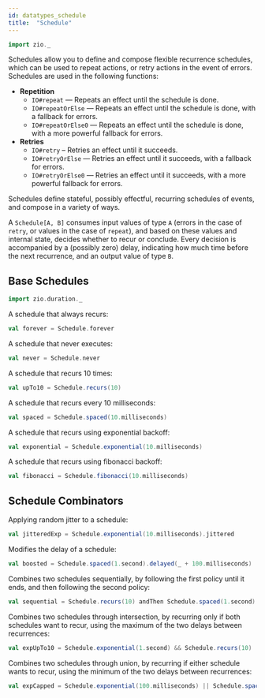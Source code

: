 ```yaml
---
id: datatypes_schedule
title:  "Schedule"
---
```


```scala mdoc:silent
import zio._
```

Schedules allow you to define and compose flexible recurrence schedules, which can be used to repeat actions, or retry actions in the event of errors. Schedules are used in the following functions:

 * **Repetition**
   * `IO#repeat` — Repeats an effect until the schedule is done.
   * `IO#repeatOrElse` — Repeats an effect until the schedule is done, with a fallback for errors.
   * `IO#repeatOrElse0` — Repeats an effect until the schedule is done, with a more powerful fallback for errors.
 * **Retries**
   * `IO#retry` – Retries an effect until it succeeds.
   * `IO#retryOrElse` — Retries an effect until it succeeds, with a fallback for errors.
   * `IO#retryOrElse0` — Retries an effect until it succeeds, with a more powerful fallback for errors.

Schedules define stateful, possibly effectful, recurring schedules of events, and compose in a variety of ways.

A `Schedule[A, B]` consumes input values of type `A` (errors in the case of `retry`, or values in the case of `repeat`), and based on these values and internal state, decides whether to recur or conclude. Every decision is accompanied by a (possibly zero) delay, indicating how much time before the next recurrence, and an output value of type `B`.

## Base Schedules

```scala mdoc:invisible
import zio.duration._
```

A schedule that always recurs:

```scala mdoc:silent
val forever = Schedule.forever
```

A schedule that never executes:

```scala mdoc:silent
val never = Schedule.never
```

A schedule that recurs 10 times:

```scala mdoc:silent
val upTo10 = Schedule.recurs(10)
```

A schedule that recurs every 10 milliseconds:

```scala mdoc:silent
val spaced = Schedule.spaced(10.milliseconds)
```

A schedule that recurs using exponential backoff:

```scala mdoc:silent
val exponential = Schedule.exponential(10.milliseconds)
```

A schedule that recurs using fibonacci backoff:

```scala mdoc:silent
val fibonacci = Schedule.fibonacci(10.milliseconds)
```

## Schedule Combinators

Applying random jitter to a schedule:

```scala mdoc:silent
val jitteredExp = Schedule.exponential(10.milliseconds).jittered
```

Modifies the delay of a schedule:

```scala mdoc:silent
val boosted = Schedule.spaced(1.second).delayed(_ + 100.milliseconds)
```

Combines two schedules sequentially, by following the first policy until it ends, and then following the second policy:

```scala mdoc:silent
val sequential = Schedule.recurs(10) andThen Schedule.spaced(1.second)
```

Combines two schedules through intersection, by recurring only if both schedules want to recur, using the maximum of the two delays between recurrences:

```scala mdoc:silent
val expUpTo10 = Schedule.exponential(1.second) && Schedule.recurs(10)
```

Combines two schedules through union, by recurring if either schedule wants to
recur, using the minimum of the two delays between recurrences:

```scala mdoc:silent
val expCapped = Schedule.exponential(100.milliseconds) || Schedule.spaced(1.second)
```
